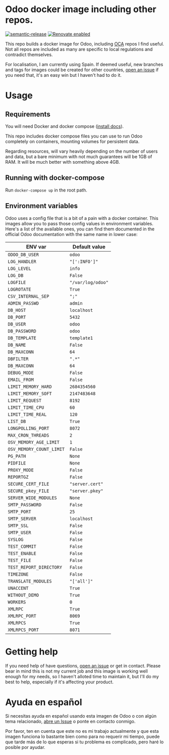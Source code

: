 # Odoo docker image including other repos.

[![semantic-release](https://img.shields.io/badge/%20%20%F0%9F%93%A6%F0%9F%9A%80-semantic--release-e10079.svg)](https://github.com/semantic-release/semantic-release)
[![Renovate enabled](https://img.shields.io/badge/renovate-enabled-brightgreen.svg)](https://renovatebot.com/)

This repo builds a docker image for Odoo, including [OCA](https://github.com/OCA) repos I find useful. Not all repos are included as
many are specific to local regulations and contradict themselves.

For localisation, I am currently using Spain. If deemed useful, new
branches and tags for images could be created for other countries,
[open an issue][issue-link] if you need that, it's an easy win but I haven't 
had to do it. 

# Usage

## Requirements

You will need Docker and docker compose ([install docs][compose-install]).

This repo includes docker compose files you can use to run Odoo completely
on containers, mounting volumes for persistent data.

Regarding resources, will vary heavily depending on the number of users and
data, but a bare minimum with not much guarantees will be 1GB of RAM. It will
be much better with something above 4GB. 

## Running with docker-compose

Run `docker-compose up` in the root path. 

## Environment variables

Odoo uses a config file that is a bit of a pain with a docker 
container. This images allow you to pass those config values in
environment variables. Here's a list of the available ones, you can
find them documented in the official Odoo documentation with the
same name in lower case:

| ENV var | Default value |
| --- | --- |
| `ODOO_DB_USER` | `odoo` |
| `LOG_HANDLER` | `"[':INFO']"` |
| `LOG_LEVEL` | `info` |
| `LOG_DB` | `False` |
| `LOGFILE` | `"/var/log/odoo"` |
| `LOGROTATE` | `True` |
| `CSV_INTERNAL_SEP` | `";"` |
| `ADMIN_PASSWD` | `admin` |
| `DB_HOST` | `localhost` |
| `DB_PORT` | `5432` |
| `DB_USER` | `odoo` |
| `DB_PASSWORD` | `odoo` |
| `DB_TEMPLATE` | `template1` |
| `DB_NAME` | `False` |
| `DB_MAXCONN` | `64` |
| `DBFILTER` | `".*"` |
| `DB_MAXCONN` | `64` |
| `DEBUG_MODE` | `False` |
| `EMAIL_FROM` | `False` |
| `LIMIT_MEMORY_HARD` | `2684354560` |
| `LIMIT_MEMORY_SOFT` | `2147483648` |
| `LIMIT_REQUEST` | `8192` |
| `LIMIT_TIME_CPU` | `60` |
| `LIMIT_TIME_REAL` | `120` |
| `LIST_DB` | `True` |
| `LONGPOLLING_PORT` | `8072` |
| `MAX_CRON_THREADS` | `2` |
| `OSV_MEMORY_AGE_LIMIT` | `1` |
| `OSV_MEMORY_COUNT_LIMIT` | `False` |
| `PG_PATH` | `None` |
| `PIDFILE` | `None` |
| `PROXY_MODE` | `False` |
| `REPORTGZ` | `False` |
| `SECURE_CERT_FILE` | `"server.cert"` |
| `SECURE_pkey_FILE` | `"server.pkey"` |
| `SERVER_WIDE_MODULES` | `None` |
| `SMTP_PASSWORD` | `False` |
| `SMTP_PORT` | `25` |
| `SMTP_SERVER` | `localhost` |
| `SMTP_SSL` | `False` |
| `SMTP_USER` | `False` |
| `SYSLOG` | `False` |
| `TEST_COMMIT` | `False` |
| `TEST_ENABLE` | `False` |
| `TEST_FILE` | `False` |
| `TEST_REPORT_DIRECTORY` | `False` |
| `TIMEZONE` | `False` |
| `TRANSLATE_MODULES` | `"['all']"` |
| `UNACCENT` | `True` |
| `WITHOUT_DEMO` | `True` |
| `WORKERS` | `0` |
|  `XMLRPC`  |  `True`  |
| `XMLRPC_PORT` | `8069` |
| `XMLRPCS` | `True` |
| `XMLRPCS_PORT` | `8071` |


# Getting help

If you need help of have questions, [open an issue][issue-link] or get in
contact. Please bear in mind this is not my current job and this image is
working well enough for my needs, so I haven't alloted time to maintain it,
but I'll do my best to help, especially if it's affecting your product. 


# Ayuda en español

Si necesitas ayuda en español usando esta imagen de Odoo o con algún tema
relacionado, [abre un Issue][issue-link] o ponte en contacto conmigo.

Por favor, ten en cuenta que este no es mi trabajo actualmente y que esta
imagen funciona lo bastante bien como para no requerir mi tiempo, puede que
tarde más de lo que esperas si tu problema es complicado, pero haré lo posible
por ayudar. 

[issue-link]: https://github.com/rubencabrera/odoo-docker/issues/new
[compose-install]: https://docs.docker.com/compose/install/]
